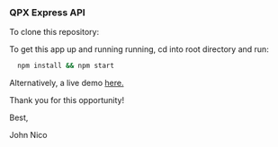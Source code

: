 ### QPX Express API


To clone this repository:

To get this app up and running running, cd into root directory and run:

```bash
  npm install && npm start
```

Alternatively, a live demo [here.](https://flights4you.herokuapp.com/)


Thank you for this opportunity!


Best,

John Nico
